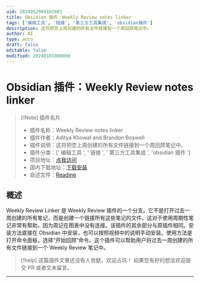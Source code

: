 ```yaml
---
uid: 2024052909102801
title: Obsidian 插件：Weekly Review notes linker
tags: ['编辑工具', '链接', '第三方工具集成', 'obsidian插件']
description: 这将把您上周创建的所有文件链接到一个周回顾笔记中。
author: AI
type: auto
draft: false
editable: false
modified: 20240101000000
---
```


# Obsidian 插件：Weekly Review notes linker

> [!Note] 插件名片
> - 插件名称：Weekly Review notes linker
> - 插件作者：Aditya Khowal and Brandon Boswell
> - 插件说明：这将把您上周创建的所有文件链接到一个周回顾笔记中。
> - 插件分类：[' 编辑工具 ', ' 链接 ', ' 第三方工具集成 ', 'obsidian 插件 ']
> - 项目地址：[点我访问](https://github.com/AdityaKhowalGithub/weekly-review-notes-linker)
> - 国内下载地址：[下载安装](https://pkmer.cn/products/plugin/pluginMarket/?weekly-review-linker)
> - 自述文件：[Readme](https://ghproxy.net/https://raw.githubusercontent.com/AdityaKhowalGithub/weekly-review-notes-linker/master/README.md)

## 概述

Weekly Review Linker 是 Weekly Review 插件的一个分支。它不是打开过去一周创建的所有笔记，而是创建一个链接所有这些笔记的文件。这对于使用周期性笔记非常有帮助，因为周记在图表中没有连接。该插件的其余部分与原插件相同。安装方法直接在 Obsidian 中安装，也可以按照视频中的说明手动安装。使用方法是打开命令面板，选择“开始回顾”命令。这个插件可以帮助用户将过去一周创建的所有文件链接到一个 Weekly Review 笔记中。

> [!help]
> 这篇插件文章还没有人贡献，欢迎占坑！
> 如果您有好的想法欢迎提交 PR 或者文末留言。

---



